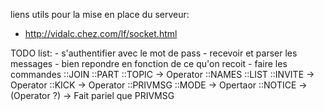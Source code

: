 liens utils pour la mise en place du serveur:
- http://vidalc.chez.com/lf/socket.html

TODO list:
	- s'authentifier avec le mot de pass
	- recevoir et parser les messages
	- bien repondre en fonction de ce qu'on recoit
	- faire les commandes 
			::JOIN
			::PART
			::TOPIC -> Operator
			::NAMES
			::LIST
			::INVITE -> Operator
			::KICK -> Operator
			::PRIVMSG
			::MODE -> Opertaor
			::NOTICE -> (Operator ?) -> Fait pariel que PRIVMSG	
